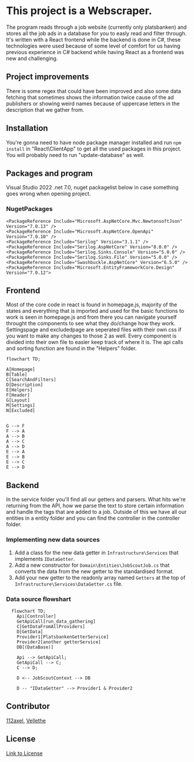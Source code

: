 # This project is a Webscraper.

The program reads through a job website (currently only platsbanken) and stores all the job ads in a database for you to easly read and filter through.
It's written with a React frontend while the backend is done in C#, these technologies were used because of some level of comfort for us having previous experience in
C# backend while having React as a frontend was new and challenging. 

## **Project improvements**
There is some regex that could have been improved and also some data fetching that sometimes
shows the information twice cause of the ad publishers or showing weird names because of uppercase letters in the description that we gather from.

## **Installation**
You're gonna need to have node package manager installed and run ```npm install``` in "React\ClientApp" to get all the used packages in this project. 
You will probably need to run "update-database" as well.

## **Packages and program**

Visual Studio 2022 .net 7.0, nuget packagelist below in case something goes wrong when opening project.
### NugetPackages
```
<PackageReference Include="Microsoft.AspNetCore.Mvc.NewtonsoftJson" Version="7.0.13" />
<PackageReference Include="Microsoft.AspNetCore.OpenApi" Version="7.0.10" />
<PackageReference Include="Serilog" Version="3.1.1" />
<PackageReference Include="Serilog.AspNetCore" Version="8.0.0" />
<PackageReference Include="Serilog.Sinks.Console" Version="5.0.0" />
<PackageReference Include="Serilog.Sinks.File" Version="5.0.0" />
<PackageReference Include="Swashbuckle.AspNetCore" Version="6.5.0" />
<PackageReference Include="Microsoft.EntityFrameworkCore.Design" Version="7.0.12">
```


## **Frontend**
Most of the core code in react is found in homepage.js, majority of the states and everything that is imported and used for the basic functions to work is seen in homepage.js
and from there you can navigate yourself throught the components to see what they do/change how they work. Settingspage and excludedpage are seperated files with their own css
if you want to make any changes to those 2 as well.
Every component is divided into their own file to easier keep track of where it is. The api calls and sorting function are found in the "Helpers" folder.

```mermaid
flowchart TD;

A[Homepage]
B[Table]
C[SearchAndFilters]
D[Description]
E[Helpers]
F[Header]
G[Layout]
M[Settings]
N[Excluded]


G --> F
F --> A
A --> B
A --> C
A --> D
E --> A
E --> B
E --> C
E --> D
```

## **Backend**
In the service folder you'll find all our getters and parsers. What hits we're returning from the API, how we parse the text to store certain information and handle the tags that
are added to a job. Outside of this we have all our entities in a entity folder and you can find the controller in the controller folder.

### **Implementing new data sources**
1. Add a class for the new data getter in ```Infrastructure\Services``` that implements ```IDataGetter```.
2. Add a new constructor for ```Domain\Entities\JobScoutJob.cs``` that converts the data from the new getter to the standardised format.
3. Add your new getter to the readonly array named ```Getters``` at the top of ```Infrastructure\Services\DataGetter.cs``` file.

### **Data source flowshart**

```mermaid
  flowchart TD;
    Api[Controller]
    GetApiCall[run_data_gathering]
    C[GetDataFromAllProviders]
    D[GetData]
    Provider1[PlatsbankenGetterService]
    Provider2[another getterService]
    DB[(DataBase)]

    Api --> GetApiCall;
    GetApiCall --> C;
    C --> D;

    D <-- JobScoutContext --> DB

    D -- "IDataGetter" --> Provider1 & Provider2
```

## **Contributor**
[112axel](https://github.com/112axel),
[Vellethe](https://github.com/Vellethe)


## **License**
[Link to License](./License.txt)
